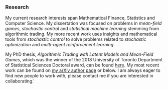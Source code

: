 
### Research
My current research interests span Mathematical Finance, Statistics and Computer Science. My dissertation was focused on problems in *mean-field games*, *stochastic control* and *statistical machine learning* stemming from algorithmic trading. My more recent work uses insights and mathematical tools from *stochastic control* to solve problems related to *stochastic optimization* and *multi-agent reinforcement learning*. 

My PhD thesis, *Algorithmic Trading with Latent Models and Mean-Field Games*, which was the winner of the 2018 University of Toronto Department of Statistical Sciences Doctoral award, can be found [here](https://tspace.library.utoronto.ca/bitstream/1807/95757/3/Casgrain_Philippe_201906_PhD_thesis.pdf). My most recent work can be found on [my arXiv author page](https://arxiv.org/search/?query=Casgrain&searchtype=all) or below. I am always eager to find new people to work with, please contact me if you are interested in collaborating.'
